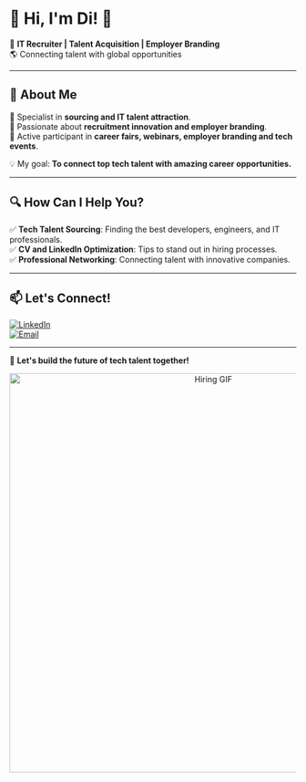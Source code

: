 # 👋 Hi, I'm Di! 🚀  

🎯 **IT Recruiter | Talent Acquisition | Employer Branding**  
🌎 Connecting talent with global opportunities  

---

## 🚀 About Me  
🔹 Specialist in **sourcing and IT talent attraction**.  
🔹 Passionate about **recruitment innovation and employer branding**.  
🔹 Active participant in **career fairs, webinars, employer branding and tech events**.  

💡 My goal: **To connect top tech talent with amazing career opportunities.**  

---

## 🔍 How Can I Help You?  
✅ **Tech Talent Sourcing**: Finding the best developers, engineers, and IT professionals.  
✅ **CV and LinkedIn Optimization**: Tips to stand out in hiring processes.  
✅ **Professional Networking**: Connecting talent with innovative companies.  

---

## 📫 Let's Connect!   
[![LinkedIn](https://img.shields.io/badge/LinkedIn-Connect-blue?style=for-the-badge&logo=linkedin)](https://www.linkedin.com/in/dianacguerrero/)  
[![Email](https://img.shields.io/badge/Email-Contact-red?style=for-the-badge&logo=gmail)](mailto:dicarolinagm@gmail.com)  

---



🚀 **Let's build the future of tech talent together!**

<p align="center">
  <img src="https://media.giphy.com/media/ZVik7pBtu9dNS/giphy.gif" width="700" alt="Hiring GIF">
</p>

